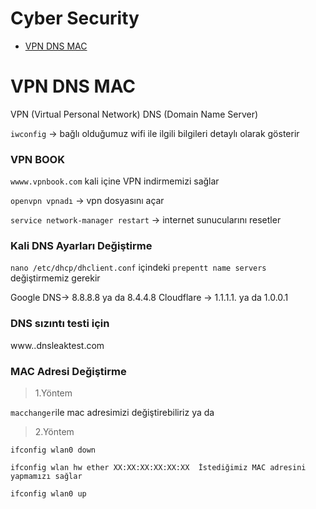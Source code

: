 # Cyber Security
- [VPN DNS MAC](#VPN-DNS-MAC)







# VPN DNS MAC 

VPN (Virtual Personal Network)
DNS (Domain Name Server)

```iwconfig``` -> bağlı olduğumuz wifi ile ilgili bilgileri detaylı olarak gösterir

### VPN BOOK

```wwww.vpnbook.com``` kali içine VPN indirmemizi sağlar

```openvpn vpnadı``` -> vpn dosyasını açar

```service network-manager restart``` -> internet sunucularını resetler

### Kali DNS Ayarları Değiştirme

```nano /etc/dhcp/dhclient.conf``` içindeki ```prepentt name servers ```değiştirmemiz gerekir

Google DNS-> 8.8.8.8 ya da 8.4.4.8
Cloudflare -> 1.1.1.1. ya da 1.0.0.1

### DNS sızıntı testi için

www..dnsleaktest.com

### MAC Adresi Değiştirme

> 1.Yöntem

```macchanger```ile mac adresimizi değiştirebiliriz ya da
>2.Yöntem
```
ifconfig wlan0 down

ifconfig wlan hw ether XX:XX:XX:XX:XX:XX  İstediğimiz MAC adresini yapmamızı sağlar

ifconfig wlan0 up
```
